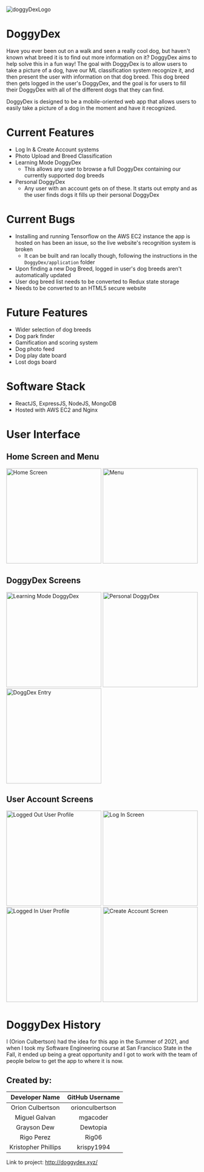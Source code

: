 ![doggyDexLogo](https://user-images.githubusercontent.com/70170069/148694454-6e3914e5-89f7-48b2-a119-dbd04be2522e.png)

# DoggyDex

  Have you ever been out on a walk and seen a really cool dog, but haven't known what breed it is to find out more information on it? DoggyDex aims to help solve this in a fun way! The goal with DoggyDex is to allow users to take a picture of a dog, have our ML classification system recognize it, and then present the user with information on that dog breed. This dog breed then gets logged in the user's DoggyDex, and the goal is for users to fill their DoggyDex with all of the different dogs that they can find.
 
  DoggyDex is designed to be a mobile-oriented web app that allows users to easily take a picture of a dog in the moment and have it recognized. 
  
# Current Features
 - Log In & Create Account systems
 - Photo Upload and Breed Classification
 - Learning Mode DoggyDex
    - This allows any user to browse a full DoggyDex containing our currently supported dog breeds
 - Personal DoggyDex
    - Any user with an account gets on of these. It starts out empty and as the user finds dogs it fills up their personal DoggyDex

# Current Bugs
 - Installing and running Tensorflow on the AWS EC2 instance the app is hosted on has been an issue, so the live website's recognition system is broken
    - It can be built and ran locally though, following the instructions in the `DoggyDex/application` folder
 - Upon finding a new Dog Breed, logged in user's dog breeds aren't automatically updated
 - User dog breed list needs to be converted to Redux state storage
 - Needs to be converted to an HTML5 secure website

# Future Features 
 - Wider selection of dog breeds
 - Dog park finder
 - Gamification and scoring system
 - Dog photo feed
 - Dog play date board
 - Lost dogs board

# Software Stack
 - ReactJS, ExpressJS, NodeJS, MongoDB
 - Hosted with AWS EC2 and Nginx

# User Interface
## Home Screen and Menu
<img src="https://user-images.githubusercontent.com/70170069/148695769-ef446c51-6d9b-4f0b-b028-5e587abc0768.png" alt="Home Screen" width="250"/> <img src="https://user-images.githubusercontent.com/70170069/148695794-c4d9e1d1-9926-4903-a309-3669451aae18.png" alt="Menu" width="250"/>
## DoggyDex Screens
<img src="https://user-images.githubusercontent.com/70170069/148695851-47ae3ed6-ae7b-4b19-99c0-0d34ccf53d5c.png" alt="Learning Mode DoggyDex" width="250"/> <img src="https://user-images.githubusercontent.com/70170069/148695862-087d0c0a-9ac4-4f01-a40f-d59b15e2590a.png" alt="Personal DoggyDex" width="250"/> <img src="https://user-images.githubusercontent.com/70170069/148695865-6eb816c0-0dc8-4d94-a36e-0e3ebfd8ff11.png" alt="DoggDex Entry" width="250"/>

## User Account Screens
<img src="https://user-images.githubusercontent.com/70170069/148695813-278f298b-1354-4b16-8113-523966f4b5fb.png" alt="Logged Out User Profile" width="250"/> <img src="https://user-images.githubusercontent.com/70170069/148695815-2c7d0d6f-7e8c-41d8-965a-056fe122c44c.png" alt="Log In Screen" width="250"/> <img src="https://user-images.githubusercontent.com/70170069/148695821-0fa55caa-ad3d-4b4a-8fd2-48dc337c91ff.png" alt="Logged In User Profile" width="250"/> <img src="https://user-images.githubusercontent.com/70170069/148695828-861d2de0-e1e4-485a-9f59-9533bf74af79.png" alt="Create Account Screen" width="250"/>

# DoggyDex History
 I (Orion Culbertson) had the idea for this app in the Summer of 2021, and when I took my Software Engineering course at San Francisco State in the Fall, it ended up being a great opportunity and I got to work with the team of people below to get the app to where it is now.

## Created by:

| Developer Name 			| GitHub Username |
|    :---:     			  |     :---:       |
| Orion Culbertson    | orionculbertson |
| Miguel Galvan      	| mgacoder        |
| Grayson Dew      	  |  Dewtopia       |
| Rigo Perez      		|  Rig06          |
| Kristopher Phillips | krispy1994      |

Link to project: http://doggydex.xyz/
